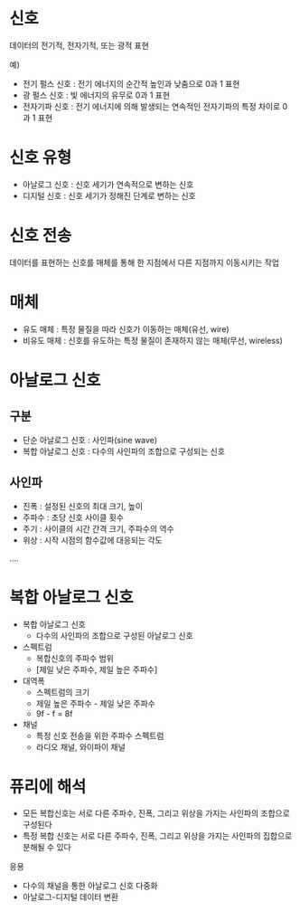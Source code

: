 # 신호
데이터의 전기적, 전자기적, 또는 광적 표현

예)
* 전기 펄스 신호 : 전기 에너지의 순간적 높인과 낮춤으로 0과 1 표현
* 광 펄스 신호 : 빛 에너지의 유무로 0과 1 표현
* 전자기파 신호 : 전기 에너지에 의해 발생되는 연속적인 전자기파의 특정 차이로 0과 1 표현


# 신호 유형
* 아날로그 신호 : 신호 세기가 연속적으로 변하는 신호
* 디지털 신호 : 신호 세기가 정해진 단계로 변하는 신호

# 신호 전송
데이터를 표현하는 신호를 매체를 통해 한 지점에서 다른 지점까지 이동시키는 작업

# 매체
* 유도 매체 : 특정 물질을 따라 신호가 이동하는 매체(유선, wire)
* 비유도 매체 : 신호를 유도하는 특정 물질이 존재하지 않는 매체(무선, wireless)


# 아날로그 신호
## 구분
* 단순 아날로그 신호 : 사인파(sine wave)
* 복합 아날로그 신호 : 다수의 사인파의 조합으로 구성되는 신호

## 사인파
* 진폭 : 설정된 신호의 최대 크기, 높이
* 주파수 : 초당 신호 사이클 횟수 
* 주기 : 사이클의 시간 간격 크기, 주파수의 역수 
* 위상 : 시작 시점의 함수값에 대응되는 각도

....


# 복합 아날로그 신호
* 복합 아날로그 신호
    * 다수의 사인파의 조합으로 구성된 아날로그 신호
* 스펙트럼
    * 복합신호의 주파수 범위
    * [제일 낮은 주파수, 제일 높은 주파수]
* 대역폭 
    * 스펙트럼의 크기
    * 제일 높은 주파수 - 제일 낮은 주파수
    * 9f - f = 8f
* 채널
    * 특정 신호 전송을 위한 주파수 스펙트럼
    * 라디오 채널, 와이파이 채널


# 퓨리에 해석
* 모든 복합신호는 서로 다른 주파수, 진폭, 그리고 위상을 가지는 사인파의 조합으로 구성된다
* 특정 복합 신호는 서로 다른 주파수, 진폭, 그리고 위상을 가지는 사인파의 집합으로 분해될 수 있다

응용
* 다수의 채널을 통한 아날로그 신호 다중화
* 아날로그-디지털 데이터 변환